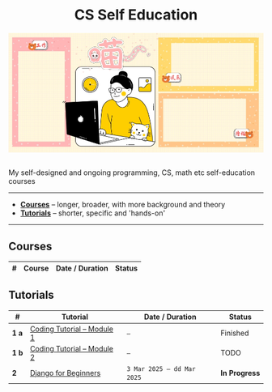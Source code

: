 <div align="center">
  <h1>CS Self Education</h1>
  <img src="banner.jpg" align="center"/>
  <br/><br/>
</div>

My self-designed and ongoing programming, CS, math etc self-education courses

---

- [**Courses**](https://github.com/abeerarshad2025/CS-Self-Education#courses) – longer, broader, with more background and theory
- [**Tutorials**](https://github.com/abeerarshad2025/CS-Self-Education#tutorials) – shorter, specific and 'hands-on'

---

## Courses

| # | Course | Date / Duration | Status |
| ----------- | ----------- | ----------- | ----------- |
<!--
| **1** | [Flutter Development]((https://github.com/abeerarshad2025/Flutter-Development)) | | |
-->

<!--
| **1** | [Full Stack Development with TypeScript, React, Next.js, MongoDB](https://github.com/abeerarshad2025/Full-Stack-Development-with-TRNM) | - | **Ongoing** |
| **1** | [Web Design & Development Bootcamp](https://github.com/abeerarshad2025/Web-Design-Development-Bootcamp) | - | - |
| **2** | [Introduction to Computer Science & AI with Python](https://github.com/abeerarshad2025/Intro-CS-AI-Python) | - | - |
| **3** | [Mathematics Foundations for CS]() | - | - |
| - | English Composition | - | - |
| - | Object Oriented Programming: Java, Ruby & Smalltalk | - | - |
| - | Computing with Lisp | - | - |
| - | Business & Technical Writing | - | - |
| - | Creative Writing | - | - |
| - | History of Computation | - | - |
| - | Data Structures & Algorithms | - | - |
| - | Discrete & CS Mathematics | - | - |
| - | Assembly Language | - | - |
-->

## Tutorials

| # | Tutorial | Date / Duration | Status |
| ----------- | ----------- | ----------- | ----------- |
| **1 a** | [Coding Tutorial – Module 1](https://github.com/abeerarshad2025/Coding-Tutorial-Module-1) | <code>&mdash;</code> | Finished |
| **1 b** | [Coding Tutorial – Module 2](https://github.com/abeerarshad2025/Coding-Tutorial-Module-2) | <code>&mdash;</code> | TODO |
| **2**   | [Django for Beginners](https://github.com/abeerarshad2025/Django-for-Beginners)           | <code>3 Mar 2025 &mdash; dd Mar 2025</code> | **In Progress** |

<!--
| **3** | [JavaScript Node Express MongoDB Tutorial](https://github.com/abeerarshad2025/JavaScript-Node-Express-MongoDB-Tutorial) | <code>dd Mmm YYYY &mdash; dd Mmm YYYY</code> | |
| **4** | [Full Stack MERN](https://github.com/abeerarshad2025/Full-Stack-MERN) | <code>dd Mmm YYYY &mdash; dd Mmm YYYY</code> | |
-->

<!-- | **5** | [Next.js Development](https://github.com/abeerarshad2025/Next.js-Development) | <code>dd Mmm YYYY &mdash; dd Mmm YYYY</code> | | -->

<!--
| - | [JS Node Express MongoDB Tutorial](https://github.com/abeerarshad2025/JS-Node-Express-MongoDB-Tutorial) | - | - |
| - | [The PHP Workshop](https://github.com/abeerarshad2025/The-PHP-Workshop) | - | - |
| - | [Go Hands On Tutorial](https://github.com/abeerarshad2025/Go-Hands-On-Tutorial) | - | - |
| - | [Go Web Development](https://github.com/abeerarshad2025/Go-Web-Development) | - | - |
| - | [Microservices with Python, Flask, FastAPI & OpenAPI]() | - | - |
| - | [Vue & JS Tutorial]() | - | - |
| - | [Node & OnsenUI Tutorial]() | - | - |
| - | [Coding Tutorial – Module 2](https://github.com/abeerarshad2025/Coding-Tutorial-Module-2) | - | - |
-->
